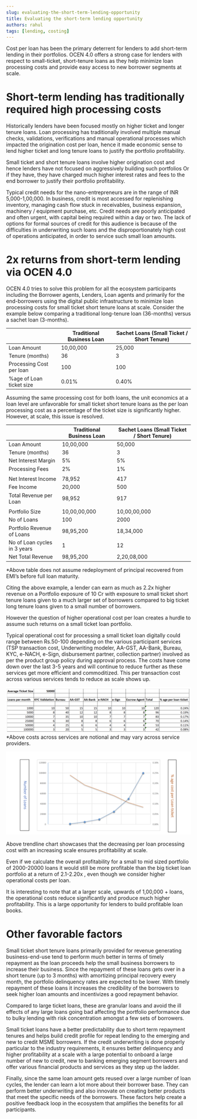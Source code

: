 ```yaml
---
slug: evaluating-the-short-term-lending-opportunity
title: Evaluating the short-term lending opportunity
authors: rahul
tags: [lending, costing]
---
```


Cost per loan has been the primary deterrent for lenders to add short-term lending in their portfolios. OCEN 4.0 offers a strong case for lenders with respect to small-ticket, short-tenure loans as they help minimize loan processing costs and provide easy access to new borrower segments at scale.

<!--truncate-->

# Short-term lending has traditionally required high processing costs
Historically lenders have been focused mostly on higher ticket and longer tenure loans. Loan processing has traditionally involved multiple manual checks, validations, verifications and manual operational processes which impacted the origination cost per loan, hence it made economic sense to lend higher ticket and long tenure loans to justify the portfolio profitability.

Small ticket and short tenure loans involve higher origination cost and hence lenders have not focused on aggressively building such portfolios Or if they have, they have charged much higher interest rates and fees to the end borrower to justify their portfolio profitability.

Typical credit needs for the nano-entrepreneurs are in the range of INR 5,000-1,00,000. In business, credit is most accessed for replenishing inventory, managing cash flow stuck in receivables, business expansion, machinery / equipment purchase, etc. Credit needs are poorly anticipated and often urgent, with capital being required within a day or two. The lack of options for formal sources of credit for this audience is because of the difficulties in underwriting such loans and the disproportionately high cost of operations anticipated, in order to service such small loan amounts. 

# 2x returns from short-term lending via OCEN 4.0
OCEN 4.0 tries to solve this problem for all the ecosystem participants including the Borrower agents, Lenders, Loan agents and primarily for the end-borrowers using the digital public infrastructure to minimize loan processing costs for small ticket short tenure loans at scale.
Consider the example below comparing a traditional long-tenure loan (36-months) versus a sachet loan (3-months). 


| | Traditional Business Loan | Sachet Loans (Small Ticket / Short Tenure) |
| --- | --- | --- |
| Loan Amount | 10,00,000 | 25,000 |
| Tenure (months) | 36 | 3 |
| Processing Cost per loan | 100 | 100 |
| %age of Loan ticket size | 0.01% | 0.40% |


Assuming the same processing cost for both loans, the unit economics at a loan level are unfavorable for small ticket short tenure loans as the per loan processing cost as a percentage of the ticket size is significantly higher. However, at scale, this issue is resolved. 

| | Traditional Business Loan | Sachet Loans (Small Ticket / Short Tenure) |
| --- | --- | --- |
| Loan Amount | 10,00,000 | 50,000 |
| Tenure (months) | 36 | 3|
| Net Interest Margin| 5%| 5% |
| Processing Fees| 2%| 1% |
| | | |
| Net Interest Income| 78,952| 417|
| Fee Income | 20,000| 500|
| Total Revenue per Loan | 98,952| 917|
| | | |
| Portfolio Size | 10,00,00,000| 10,00,00,000 |
| No of Loans| 100 | 2000 |
| Portfolio Revenue of Loans | 98,95,200 | 18,34,000|
| No of Loan cycles in 3 years | 1 | 12 |
| Net Total Revenue| 98,95,200 | 2,20,08,000|
*Above table does not assume redeployment of principal recovered from EMI’s before full loan maturity.

Citing the above example, a lender can earn as much as 2.2x higher revenue on a Portfolio exposure of 10 Cr with exposure to small ticket short tenure loans given to a much larger set of borrowers compared to big ticket long tenure loans given to a small number of borrowers.

However the question of higher operational cost per loan creates a hurdle to assume such returns on a small ticket loan portfolio.

Typical operational cost for processing a small ticket loan digitally could range between Rs.50-100 depending on the various participant services (TSP transaction cost, Underwriting modeler, AA-GST, AA-Bank, Bureau, KYC, e-NACH, e-Sign, disbursement partner, collection partner) involved as per the product group policy during approval process. The costs have come down over the last 3-5 years and will continue to reduce further as these services get more efficient and commoditized. This per transaction cost across various services tends to reduce as scale shows up.

![Costing](./loan_costing.png)
*Above costs across services are notional and may vary across service providers.

![Processing Cost](./processing_cost.png)

Above trendline chart showcases that the decreasing per loan processing cost with an increasing scale ensures profitability at scale.

Even if we calculate the overall profitability for a small to mid sized portfolio of 2000-20000 loans it would still be more profitable than the big ticket loan portfolio at a return of 2.1-2.20x , even though we consider higher operational costs per loan.

It is interesting to note that at a larger scale, upwards of 1,00,000 + loans, the operational costs reduce significantly and produce much higher profitability. This is a large opportunity for lenders to build profitable loan books.

# Other favorable factors
Small ticket short tenure loans primarily provided for revenue generating business-end-use tend to perform much better in terms of timely repayment as the loan proceeds help the small business borrowers to increase their business.  Since the repayment of these loans gets over in a short tenure (up to 3 months) with amortizing principal recovery every month, the portfolio delinquency rates are expected to be lower. With timely repayment of these loans it increases the credibility of the borrowers to seek higher loan amounts and incentivizes a good repayment behavior.

Compared to large ticket loans, these are granular loans and avoid the ill effects of any large loans going bad affecting the portfolio performance due to bulky lending with risk concentration amongst a few sets of borrowers.

Small ticket loans have a better predictability due to short term repayment tenures and helps build credit profile for repeat lending to the emerging and new to credit MSME borrowers. If the credit underwriting is done properly particular to the industry requirements, it ensures better delinquency and higher profitability at a scale with a large potential to onboard a large number of new to credit, new to banking emerging segment borrowers and offer various financial products and services as they step up the ladder.

Finally, since the same loan amount gets reused over a large number of loan cycles, the lender can learn a lot more about their borrower base. They can perform better underwriting and also innovate on creating better products that meet the specific needs of the borrowers. These factors help create a positive feedback loop in the ecosystem that amplifies the benefits for all participants.
